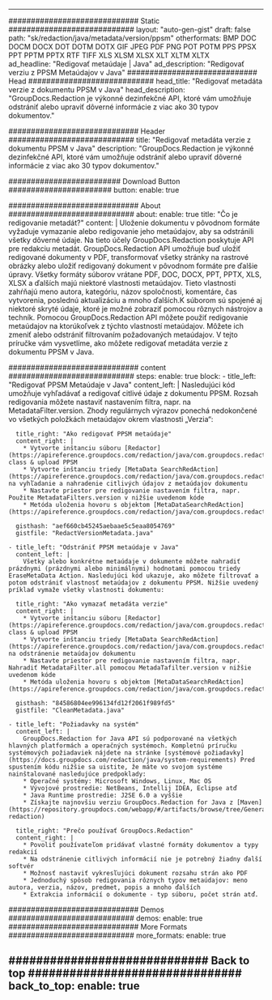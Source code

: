 
---
############################# Static ############################
layout: "auto-gen-gist" 
draft: false
path: "sk/redaction/java/metadata/version/ppsm"
otherformats: BMP DOC DOCM DOCX DOT DOTM DOTX GIF JPEG PDF PNG POT POTM PPS PPSX PPT PPTM PPTX RTF TIFF XLS XLSM XLSX XLT XLTM XLTX  
ad_headline: "Redigovať metaúdaje | Java"
ad_description: "Redigovať verziu z PPSM Metaúdajov v Java"
############################# Head ############################
head_title: "Redigovať metadáta verzie z dokumentu PPSM v Java"
head_description: "GroupDocs.Redaction je výkonné dezinfekčné API, ktoré vám umožňuje odstrániť alebo upraviť dôverné informácie z viac ako 30 typov dokumentov."

############################# Header ############################
title: "Redigovať metadáta verzie z dokumentu PPSM v Java"
description: "GroupDocs.Redaction je výkonné dezinfekčné API, ktoré vám umožňuje odstrániť alebo upraviť dôverné informácie z viac ako 30 typov dokumentov."

######################### Download Button #######################
button:
    enable: true

############################# About ############################
about:
    enable: true
    title: "Čo je redigovanie metadát?"
    content: |
        Uloženie dokumentu v pôvodnom formáte vyžaduje vymazanie alebo redigovanie jeho metaúdajov, aby sa odstránili všetky dôverné údaje. Na tieto účely GroupDocs.Redaction poskytuje API pre redakciu metadát. GroupDocs.Redaction API umožňuje buď uložiť redigované dokumenty v PDF, transformovať všetky stránky na rastrové obrázky alebo uložiť redigovaný dokument v pôvodnom formáte pre ďalšie úpravy. Všetky formáty súborov vrátane PDF, DOC, DOCX, PPT, PPTX, XLS, XLSX a ďalších majú niektoré vlastnosti metaúdajov. Tieto vlastnosti zahŕňajú meno autora, kategóriu, názov spoločnosti, komentáre, čas vytvorenia, poslednú aktualizáciu a mnoho ďalších.K súborom sú spojené aj niektoré skryté údaje, ktoré je možné zobraziť pomocou rôznych nástrojov a techník. Pomocou GroupDocs.Redaction API môžete použiť redigovanie metaúdajov na ktorúkoľvek z týchto vlastností metaúdajov. Môžete ich zmeniť alebo odstrániť filtrovaním požadovaných metaúdajov. V tejto príručke vám vysvetlíme, ako môžete redigovať metadáta verzie z dokumentu PPSM v Java.

############################# content ############################
steps:
    enable: true
    block:
    - title_left: "Redigovať PPSM Metaúdaje v Java"
      content_left: |
        Nasledujúci kód umožňuje vyhľadávať a redigovať citlivé údaje z dokumentu PPSM. Rozsah redigovania môžete nastaviť nastavením filtra, napr. na MetadataFilter.version. Zhody regulárnych výrazov ponechá nedokončené vo všetkých položkách metaúdajov okrem vlastnosti „Verzia“: 

      title_right: "Ako redigovať PPSM metaúdaje"
      content_right: |
        * Vytvorte inštanciu súboru [Redactor](https://apireference.groupdocs.com/redaction/java/com.groupdocs.redaction/Redactor) class & upload PPSM
        * Vytvorte inštanciu triedy [MetaData SearchRedAction](https://apireference.groupdocs.com/redaction/java/com.groupdocs.redaction.redactions/MetadataSearchRedaction) na vyhľadanie a nahradenie citlivých údajov z metaúdajov dokumentu
        * Nastavte priestor pre redigovanie nastavením filtra, napr. Použite MetadataFilters.version v nižšie uvedenom kóde
        * Metóda uloženia hovoru s objektom [MetaDataSearchRedAction](https://apireference.groupdocs.com/redaction/java/com.groupdocs.redaction.redactions/MetadataSearchRedaction) 

      gisthash: "aef660cb45245aebaae5c5eaa8054769"
      gistfile: "RedactVersionMetadata.java"
      
    - title_left: "Odstrániť PPSM metaúdaje v Java"
      content_left: |
        Všetky alebo konkrétne metaúdaje v dokumente môžete nahradiť prázdnymi (prázdnymi alebo minimálnymi) hodnotami pomocou triedy EraseMetaData Action. Nasledujúci kód ukazuje, ako môžete filtrovať a potom odstrániť vlastnosť metaúdajov z dokumentu PPSM. Nižšie uvedený príklad vymaže všetky vlastnosti dokumentu: 
        
      title_right: "Ako vymazať metadáta verzie"
      content_right: |
        * Vytvorte inštanciu súboru [Redactor](https://apireference.groupdocs.com/redaction/java/com.groupdocs.redaction/Redactor) class & upload PPSM
        * Vytvorte inštanciu triedy [MetaData SearchRedAction](https://apireference.groupdocs.com/redaction/java/com.groupdocs.redaction.redactions/MetadataSearchRedaction) na odstránenie metaúdajov dokumentu
        * Nastavte priestor pre redigovanie nastavením filtra, napr. Nahradiť MetadataFilter.all pomocou MetadaTafilter.version v nižšie uvedenom kóde
        * Metóda uloženia hovoru s objektom [MetaDataSearchRedAction](https://apireference.groupdocs.com/redaction/java/com.groupdocs.redaction.redactions/MetadataSearchRedaction) 
        
      gisthash: "84586804ee996134fd12f2061f989fd5"
      gistfile: "CleanMetadata.java"

    - title_left: "Požiadavky na systém"
      content_left: |
        GroupDocs.Redaction for Java API sú podporované na všetkých hlavných platformách a operačných systémoch. Kompletnú príručku systémových požiadaviek nájdete na stránke [systémové požiadavky](https://docs.groupdocs.com/redaction/java/system-requirements) Pred spustením kódu nižšie sa uistite, že máte vo svojom systéme nainštalované nasledujúce predpoklady:
        * Operačné systémy: Microsoft Windows, Linux, Mac OS
        * Vývojové prostredie: NetBeans, Intellij IDEA, Eclipse atď
        * Java Runtime prostredie: J2SE 6.0 a vyššie
        * Získajte najnovšiu verziu GroupDocs.Redaction for Java z [Maven](https://repository.groupdocs.com/webapp/#/artifacts/browse/tree/General/repo/com/groupdocs/groupdocs-redaction)
        
      title_right: "Prečo používať GroupDocs.Redaction"
      content_right: |
        * Povoliť používateľom pridávať vlastné formáty dokumentov a typy redakcií
        * Na odstránenie citlivých informácií nie je potrebný žiadny ďalší softvér
        * Možnosť nastaviť vykresľujúci dokument rozsahu strán ako PDF
        * Jednoduchý spôsob redigovania rôznych typov metaúdajov: meno autora, verzia, názov, predmet, popis a mnoho ďalších
        * Extrakcia informácií o dokumente - typ súboru, počet strán atď.
        

############################# Demos ############################
demos:
    enable: true
############################# More Formats ############################
more_formats:
    enable: true

############################# Back to top ###############################
back_to_top:
    enable: true
---